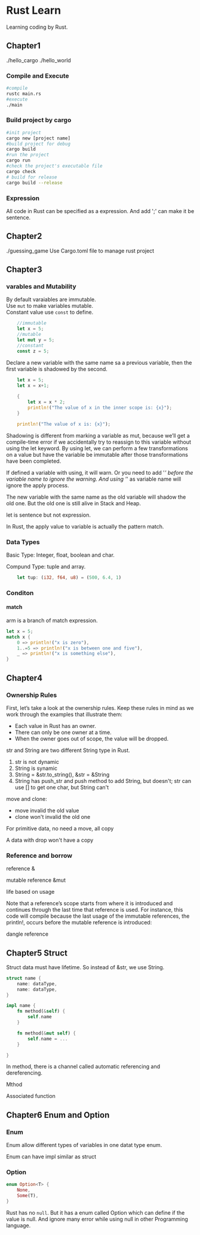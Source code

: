 # Rust Learn
Learning coding by Rust.

## Chapter1
./hello_cargo
./hello_world
### Compile and Execute
```sh
#compile
rustc main.rs
#execute
./main
```

### Build project by cargo
```sh
#init project
cargo new [project name]
#build project for debug
cargo build
#run the project
cargo run
#check the project's executable file
cargo check
# build for release
cargo build --release
```

### Expression
All code in Rust can be specified as a expression. And add ';' can make it be sentence.

## Chapter2
./guessing_game
Use Cargo.toml file to manage rust project

## Chapter3
### varables and Mutability
By default varaiables are immutable.  
Use `mut` to make variables mutable.  
Constant value use `const` to define.
```Rust
    //immutable
    let x = 5; 
    //mutable
    let mut y = 5;
    //constant
    const z = 5;
```
Declare a new variable with the same name sa a previous variable, then the first variable is shadowed by the second.
```Rust
    let x = 5;
    let x = x+1;
    
    {
        let x = x * 2;
        println!("The value of x in the inner scope is: {x}");
    }

    println!("The value of x is: {x}");
```

Shadowing is different from marking a variable as mut, because we’ll get a compile-time error if we accidentally try to reassign to this variable without using the let keyword. By using let, we can perform a few transformations on a value but have the variable be immutable after those transformations have been completed.

If defined a variable with using, it will warn. Or you need to add '_' before the variable name to ignore the warning. And using '_' as variable name will ignore the apply process.

The new variable with the same name as the old variable will shadow the old one. But the old one is still alive in Stack and Heap.

let is sentence but not expression.

In Rust, the apply value to variable is actually the pattern match.

### Data Types
Basic Type: Integer, float, boolean and char.  

Compund Type: tuple and array.
```Rust
    let tup: (i32, f64, u8) = (500, 6.4, 1)
```
### Conditon
#### match
arm is a branch of match expression.
```Rust
let x = 5;
match x {
    0 => println!("x is zero"),
    1..=5 => println!("x is between one and five"),
    _ => println!("x is something else"),
}
```

## Chapter4
### Ownership Rules
First, let’s take a look at the ownership rules. Keep these rules in mind as we work through the examples that illustrate them:
- Each value in Rust has an owner.
- There can only be one owner at a time.
- When the owner goes out of scope, the value will be dropped.

str and String are two different String type in Rust.
1. str is not dynamic
2. String is synamic
3. String = &str.to_string(), &str = &String
4. String has push_str and push method to add String, but doesn't; str can use [] to get one char, but String can't 

move and clone:
- move invalid the old value
- clone won't invalid the old one

For primitive data, no need a move, all copy

A data with drop won't have a copy

### Reference and borrow
reference &

mutable reference &mut

life based on usage

Note that a reference’s scope starts from where it is introduced and continues through the last time that reference is used. For instance, this code will compile because the last usage of the immutable references, the println!, occurs before the mutable reference is introduced:

dangle reference

## Chapter5 Struct

Struct data must have lifetime. So instead of &str, we use String.

```Rust
struct name {
    name: dataType,
    name: dataType,
}

impl name {
    fn method(&self) {
        self.name
    }

    fn method(&mut self) {
        self.name = ...
    }

}
```

In method, there is a channel called automatic referencing and dereferencing.

Mthod

Associated function

## Chapter6 Enum and Option
### Enum
Enum allow different types of variables in one datat type enum.

Enum can have impl similar as struct

### Option
```Rust
enum Option<T> {
    None,
    Some(T),
}
```
Rust has no `null`. But it has a enum called Option<T> which can define if the value is null. And ignore many error while using null in other Programming language.

